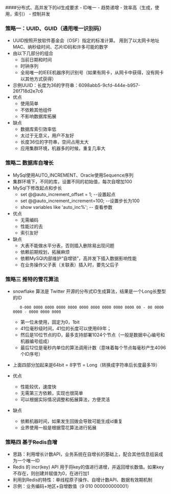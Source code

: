####分布式、高并发下的id生成要求
    - ID唯一
    - 趋势递增
    - 效率高（生成，使用，索引）
    - 控制并发
    
### 策略一：UUID、GUID（通用唯一识别码）
  - UUID按照开放软件基金会（OSF）指定的标准计算。
    用到了以太网卡地址MAC、纳秒级时间、芯片ID码和许多可能的数字
  - 由以下几部分的组合
    - 当前日期和时间
    - 时钟序列
    - 全局唯一的IEEE机器序列识别号（如果有网卡，从网卡中获得，没有网卡以其他方式获得）
  - 示例UUID：长度为36的字符串：6098abb5-9cfd-444e-b957-26f718d2e7c6
  - 优点
    - 使用简单
    - 不依赖其他组件
    - 不影响数据库拓展
  - 缺点
    - 数据库索引效率低
    - 太过于无意义，用户不友好
    - 长度36位的字符串，空间占用太大
    - 应用集群环境，机器多的时候，重复几率大
### 策略二 数据库自增长
  - MySql使用AUTO_INCREMENT、Oracle使用Sequence序列
  - 集群环境下，不同的库，设置不同的初始值，每次自增加100
  - MySql下修改起点和步长
     - set @@auto_increment_offset = 1; --设置起点
     - set @@auto_increment_increment=100; --设置步长为100
     - show variables like 'auto_inc%'; -- 查看参数
  - 优点
    - 无需编码
    - 性能过的去
    - 索引友好
  - 缺点
    - 大表不能做水平分表，否则插入删除易出现问题
    - 依赖前期规划，拓展麻烦
    - 依赖MySQl内部维护“自增锁”，高并发下插入数据影响性能
    - 在业务操作父子表（关联表）插入时，要先父后子
### 策略三 推特的雪花算法
   - snowflake 算法是 Twitter 开源的分布式ID生成算法，结果是一个Long长整型的ID
            
            0-000 0000 0000 0000 0000 0000 0000 0000 0000 0000 00 - 00 0000 0000 - 0000 0000 0000
      
      - 第一位未使用，固定为0，1bit
      - 41位毫秒级时间，41位的长度可以使用69年；
      - 然后是10位节点的ID，最多支持部署1024个节点（一般是数据中心编号和机器编号组成）
      - 最后12位是毫秒内单位的算法调用计数（意味着每个节点每毫秒产生4096个ID序号）
   - 上面四部分加起来是64bit = 8字节 = Long（转换成字符串后长度最多19）
   - 优点
        - 性能较优，速度快
        - 无需第三方依赖，实现也很简单
        - 可以根据实际情况调整和拓展算法，方便灵活
   - 缺点
        - 依赖机器时间，如果发生回拨会导致可能生成id重复
        - 业界使用一般是根据雪花算法进行拓展
### 策略四 基于Redis自增
  - 思路：利用增长计数API，业务系统在自增长的基础上，配合其他信息组装成为一个唯一ID
  - Redis 的 incr(key) API 用于将key的值进行递增，并返回增长数值。如果key不存在，则创建并赋值为0，在进行加1
  - 利用到Redis的特性：单线程原子操作、自增计数API、数据有效期机制
  - 示例：业务编码+地区+自增数值（9 010 000000000001）
    